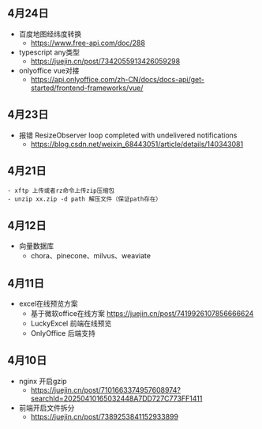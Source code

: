 ## 4月24日
- 百度地图经纬度转换
  - https://www.free-api.com/doc/288
- typescript any类型
  - https://juejin.cn/post/7342055913426059298
- onlyoffice vue对接
  - https://api.onlyoffice.com/zh-CN/docs/docs-api/get-started/frontend-frameworks/vue/
## 4月23日
- 报错 ResizeObserver loop completed with undelivered notifications
  - https://blog.csdn.net/weixin_68443051/article/details/140343081
## 4月21日
```
- xftp 上传或者rz命令上传zip压缩包
- unzip xx.zip -d path 解压文件（保证path存在）
```
## 4月12日
- 向量数据库
  - chora、pinecone、milvus、weaviate
## 4月11日
- excel在线预览方案
  - 基于微软office在线方案 https://juejin.cn/post/7419926107856666624
  - LuckyExcel 前端在线预览
  - OnlyOffice 后端支持
## 4月10日
- nginx 开启gzip
  - https://juejin.cn/post/7101663374957608974?searchId=20250410165032448A7DD727C773FF1411
- 前端开启文件拆分
  - https://juejin.cn/post/7389253841152933899